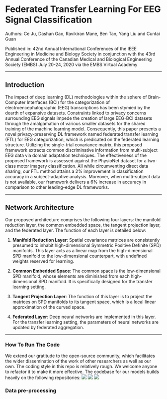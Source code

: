 # Federated Transfer Learning For EEG Signal Classification

Authors: Ce Ju, Dashan Gao, Ravikiran Mane, Ben Tan, Yang Liu and Cuntai Guan

Published in: 42nd Annual International Conferences of the IEEE Engineering in Medicine and Biology Society in 
conjunction with the 43rd Annual Conference of the Canadian Medical and Biological Engineering Society (EMBS)
July 20-24, 2020 via the EMBS Virtual Academy

---

## Introduction

<!--- ![Federated Learning](https://github.com/DashanGao/Federated-Transfer-Leraning-for-EEG/blob/master/imgs/federated_learning.png =250*250)![Federated Learning EEG](https://github.com/DashanGao/Federated-Transfer-Leraning-for-EEG/blob/master/imgs/federated_learning_eeg.png =250*250) --->

The impact of deep learning (DL) methodologies within the sphere of Brain-Computer Interfaces (BCI) for the categorization of electroencephalographic (EEG) transcriptions has been stymied by the dearth of expansive datasets. Constraints linked to privacy concerns surrounding EEG signals impede the creation of large EEG-BCI datasets through the amalgamation of various smaller datasets for the shared training of the machine learning model. Consequently, this paper presents a novel privacy-preserving DL framework named federated transfer learning (FTL) for EEG categorization, which is predicated on the federated learning structure. Utilizing the single-trial covariance matrix, this proposed framework extracts common discriminative information from multi-subject EEG data via domain adaptation techniques. The effectiveness of the proposed framework is assessed against the PhysioNet dataset for a two-class motor imagery classification. All while circumventing direct data sharing, our FTL method attains a 2% improvement in classification accuracy in a subject-adaptive analysis. Moreover, when multi-subject data is not available, our framework delivers a 6% increase in accuracy in comparison to other leading-edge DL frameworks.

---

## Network Architecture


Our proposed architecture comprises the following four layers: the manifold reduction layer, the common embedded space, the tangent projection layer, and the federated layer. The function of each layer is detailed below:

1. **Manifold Reduction Layer**: Spatial covariance matrices are consistently presumed to inhabit high-dimensional Symmetric Positive Definite (SPD) manifolds. This layer acts as a linear map from the high-dimensional SPD manifold to the low-dimensional counterpart, with undefined weights reserved for learning.

2. **Common Embedded Space**: The common space is the low-dimensional SPD manifold, whose elements are diminished from each high-dimensional SPD manifold. It is specifically designed for the transfer learning setting.

3. **Tangent Projection Layer**: The function of this layer is to project the matrices on SPD manifolds to its tangent space, which is a local linear approximation of the curved space.

4. **Federated Layer**: Deep neural networks are implemented in this layer. For the transfer learning setting, the parameters of neural networks are updated by federated aggregation.


---

### How To Run The Code

We extend our gratitude to the open-source community, which facilitates the wider dissemination of the work of other researchers as well as our own. The coding style in this repo is relatively rough. We welcome anyone to refactor it to make it more effective. The codebase for our models builds heavily on the following repositories:
[<img src="https://img.shields.io/badge/GitHub-pyRiemann-b31b1b"></img>](https://github.com/pyRiemann/pyRiemann) 
[<img src="https://img.shields.io/badge/GitHub-SPDNet(Z.W.Huang)-b31b1b"></img>](https://github.com/zhiwu-huang/SPDNet)
[<img src="https://img.shields.io/badge/GitHub-mne-b31b1b"></img>](https://github.com/mne-tools/mne-python)

### Data pre-processing
